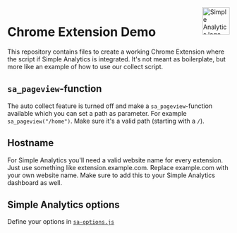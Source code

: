 <a href="https://simpleanalytics.com/?ref=github.com/simpleanalytics/scripts">
  <img src="https://assets.simpleanalytics.com/images/logos/logo-github-readme.png" alt="Simple Analytics logo" align="right" height="62" />
</a>

# Chrome Extension Demo

This repository contains files to create a working Chrome Extension where the script if Simple Analytics is integrated. It's not meant as boilerplate, but more like an example of how to use our collect script.

## `sa_pageview`-function

The auto collect feature is turned off and make a `sa_pageview`-function available which you can set a path as parameter. For example `sa_pageview("/home")`. Make sure it's a valid path (starting with a `/`).

## Hostname

For Simple Analytics you'll need a valid website name for every extension. Just use something like extension.example.com. Replace example.com with your own website name. Make sure to add this to your Simple Analytics dashboard as well.

## Simple Analytics options

Define your options in [`sa-options.js`](/sa-options.js)
